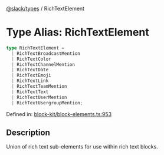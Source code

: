 [@slack/types](../index.md) / RichTextElement

# Type Alias: RichTextElement

```ts
type RichTextElement = 
  | RichTextBroadcastMention
  | RichTextColor
  | RichTextChannelMention
  | RichTextDate
  | RichTextEmoji
  | RichTextLink
  | RichTextTeamMention
  | RichTextText
  | RichTextUserMention
  | RichTextUsergroupMention;
```

Defined in: [block-kit/block-elements.ts:953](https://github.com/slackapi/node-slack-sdk/blob/main/packages/types/src/block-kit/block-elements.ts#L953)

## Description

Union of rich text sub-elements for use within rich text blocks.
